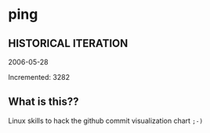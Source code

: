 # ping

## HISTORICAL ITERATION
2006-05-28

Incremented: 3282

## What is this?? 
Linux skills to hack the github commit visualization chart `;-)`
